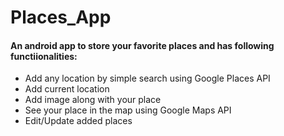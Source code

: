 
# Places_App

#### An android app to store your favorite places and has following functiionalities:

- Add any location by simple search using Google Places API
- Add current location
- Add image along with your place
- See your place in the map using Google Maps API
- Edit/Update added places

